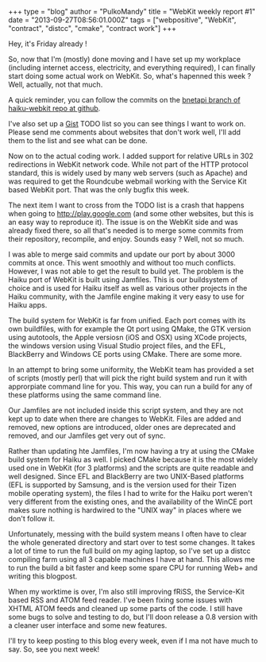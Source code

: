 +++
type = "blog"
author = "PulkoMandy"
title = "WebKit weekly report #1"
date = "2013-09-27T08:56:01.000Z"
tags = ["webpositive", "WebKit", "contract", "distcc", "cmake", "contract work"]
+++

Hey, it's Friday already !

So, now that I'm (mostly) done moving and I have set up my workplace (including internet access, electricity, and everything required), I can finally start doing some actual work on WebKit. So, what's hapenned this week ? Well, actually, not that much.

A quick reminder, you can follow the commits on the <a href="https://github.com/haiku/haiku-webkit/tree/bnetapi" title="bnetapi branch of haiku-webkit repo">bnetapi branch of haiku-webkit repo at github</a>.

I've also set up a <a href="https://gist.github.com/pulkomandy/6685664#file-bnetapi-webkit-bugs-md">Gist</a> TODO list so you can see things I want to work on. Please send me comments about websites that don't work well, I'll add them to the list and see what can be done.
<!--break-->
Now on to the actual coding work. I added support for relative URLs in 302 redirections in WebKit network code. While not part of the HTTP protocol standard, this is widely used by many web servers (such as Apache) and was required to get the Roundcube webmail working with the Service Kit based WebKit port. That was the only bugfix this week.

The next item I want to cross from the TODO list is a crash that happens when going to http://play.google.com (and some other websites, but this is an easy way to reproduce it). The issue is on the WebKit side and was already fixed there, so all that's needed is to merge some commits from their repository, recompile, and enjoy. Sounds easy ? Well, not so much.

I was able to merge said commits and update our port by about 3000 commits at once. This went smoothly and without too much conflicts. However, I was not able to get the result to build yet. The problem is the Haiku port of WebKit is built using Jamfiles. This is our buildsystem of choice and is used for Haiku itself as well as various other projects in the Haiku community, with the Jamfile engine making it very easy to use for Haiku apps.

The build system for WebKit is far from unified. Each port comes with its own buildfiles, with for example the Qt port using QMake, the GTK version using autotools, the Apple versiosn (iOS and OSX) using XCode projects, the windows version using Visual Studio project files, and the EFL, BlackBerry and Windows CE ports using CMake. There are some more.

In an attempt to bring some uniformity, the WebKit team has provided a set of scripts (mostly perl) that will pick the right build system and run it with approrpiate command line for you. This way, you can run a build for any of these platforms using the same command line.

Our Jamfiles are not included inside this script system, and they are not kept up to date when there are changes to WebKit. Files are added and removed, new options are introduced, older ones are deprecated and removed, and our Jamfiles get very out of sync.

Rather than updating hte Jamfiles, I'm now having a try at using the CMake build system for Haiku as well. I picked CMake because it is the most widely used one in WebKit (for 3 platforms) and the scripts are quite readable and well designed. Since EFL and BlackBerry are two UNIX-Based platforms (EFL is supported by Samsung, and is the version used for their Tizen mobile operating system), the files I had to write for the Haiku port weren't very different from the existing ones, and the availability of the WinCE port makes sure nothing is hardwired to the "UNIX way" in places where we don't follow it.

Unfortunately, messing with the build system means I often have to clear the whole generated directory and start over to test some changes. It takes a lot of time to run the full build on my aging laptop, so I've set up a distcc compiling farm using all 3 capable machines I have at hand. This allows me to run the build a bit faster and keep some spare CPU for running Web+ and writing this blogpost.


When my worktime is over, I'm also still improving fRiSS, the Service-Kit based RSS and ATOM feed reader. I've been fixing some issues with XHTML ATOM feeds and cleaned up some parts of the code. I still have some bugs to solve and testing to do, but I'll doon release a 0.8 version with a cleaner user interface and some new features.

I'll try to keep posting to this blog every week, even if I ma not have much to say. So, see you next week!
